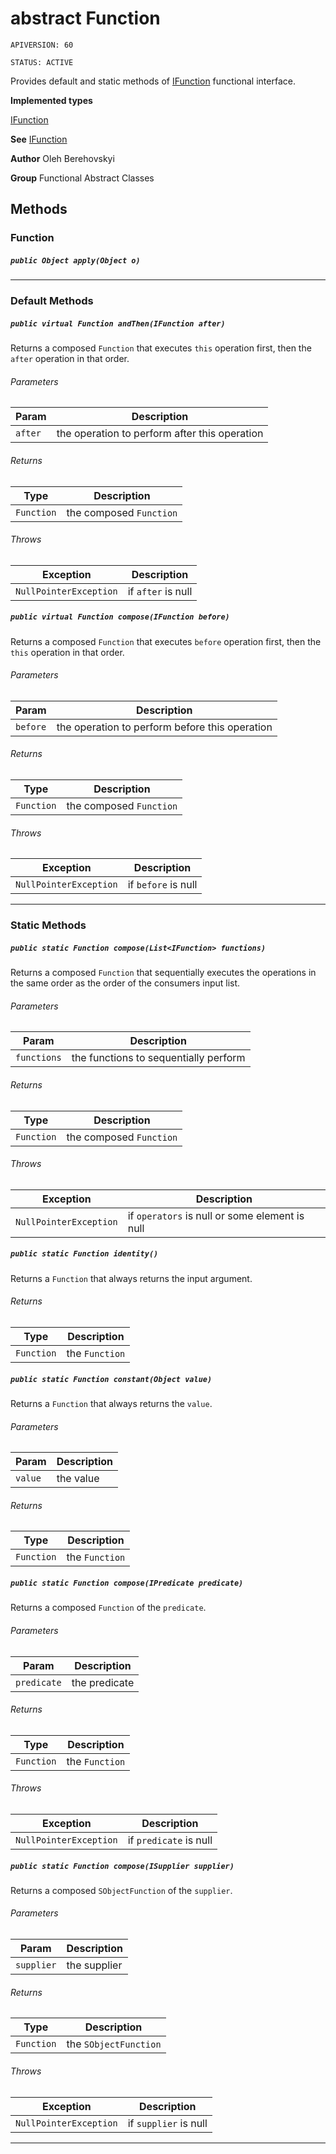 # abstract Function

`APIVERSION: 60`

`STATUS: ACTIVE`

Provides default and static methods of
[IFunction](/docs/Functional-Interfaces/IFunction.md) functional interface.


**Implemented types**

[IFunction](/docs/Functional-Interfaces/IFunction.md)


**See** [IFunction](/docs/Functional-Interfaces/IFunction.md)


**Author** Oleh Berehovskyi


**Group** Functional Abstract Classes

## Methods
### Function
##### `public Object apply(Object o)`
---
### Default Methods
##### `public virtual Function andThen(IFunction after)`

Returns a composed `Function` that executes `this` operation first, then the `after` operation in that order.

###### Parameters

|Param|Description|
|---|---|
|`after`|the operation to perform after this operation|

###### Returns

|Type|Description|
|---|---|
|`Function`|the composed `Function`|

###### Throws

|Exception|Description|
|---|---|
|`NullPointerException`|if `after` is null|

##### `public virtual Function compose(IFunction before)`

Returns a composed `Function` that executes `before` operation first, then the `this` operation in that order.

###### Parameters

|Param|Description|
|---|---|
|`before`|the operation to perform before this operation|

###### Returns

|Type|Description|
|---|---|
|`Function`|the composed `Function`|

###### Throws

|Exception|Description|
|---|---|
|`NullPointerException`|if `before` is null|

---
### Static Methods
##### `public static Function compose(List<IFunction> functions)`

Returns a composed `Function` that sequentially executes the operations in the same order as the order of the consumers input list.

###### Parameters

|Param|Description|
|---|---|
|`functions`|the functions to sequentially perform|

###### Returns

|Type|Description|
|---|---|
|`Function`|the composed `Function`|

###### Throws

|Exception|Description|
|---|---|
|`NullPointerException`|if `operators` is null or some element is null|

##### `public static Function identity()`

Returns a `Function` that always returns the input argument.

###### Returns

|Type|Description|
|---|---|
|`Function`|the `Function`|

##### `public static Function constant(Object value)`

Returns a `Function` that always returns the `value`.

###### Parameters

|Param|Description|
|---|---|
|`value`|the value|

###### Returns

|Type|Description|
|---|---|
|`Function`|the `Function`|

##### `public static Function compose(IPredicate predicate)`

Returns a composed `Function` of the `predicate`.

###### Parameters

|Param|Description|
|---|---|
|`predicate`|the predicate|

###### Returns

|Type|Description|
|---|---|
|`Function`|the `Function`|

###### Throws

|Exception|Description|
|---|---|
|`NullPointerException`|if `predicate` is null|

##### `public static Function compose(ISupplier supplier)`

Returns a composed `SObjectFunction` of the `supplier`.

###### Parameters

|Param|Description|
|---|---|
|`supplier`|the supplier|

###### Returns

|Type|Description|
|---|---|
|`Function`|the `SObjectFunction`|

###### Throws

|Exception|Description|
|---|---|
|`NullPointerException`|if `supplier` is null|

---
